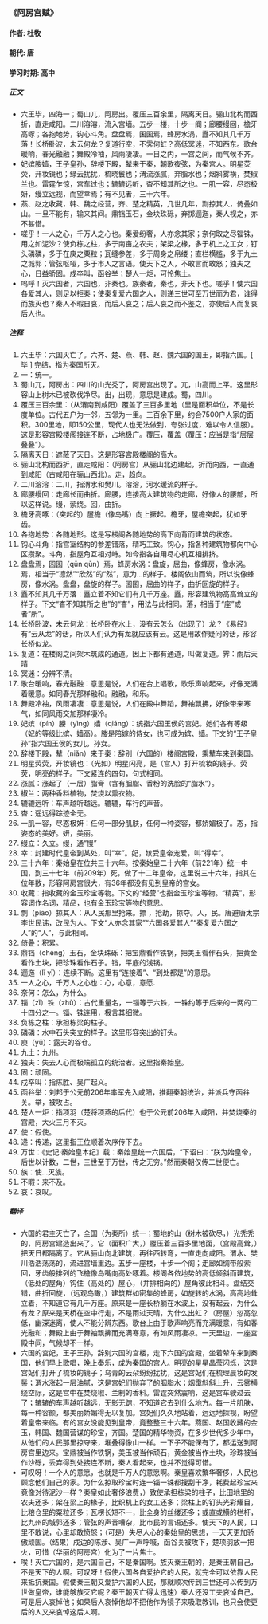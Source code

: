 ### 《阿房宫赋》

#### 作者: 杜牧

#### 朝代: 唐

#### 学习时期: 高中

##### **正文**

- 六王毕，四海一；蜀山兀，阿房出。覆压三百余里，隔离天日。骊山北构而西折，直走咸阳。二川溶溶，流入宫墙。五步一楼，十步一阁；廊腰缦回，檐牙高啄；各抱地势，钩心斗角。盘盘焉，囷囷焉，蜂房水涡，矗不知其几千万落！长桥卧波，未云何龙？复道行空，不霁何虹？高低冥迷，不知西东。歌台暖响，春光融融；舞殿冷袖，风雨凄凄。一日之内，一宫之间，而气候不齐。
- 妃嫔媵嫱，王子皇孙，辞楼下殿，辇来于秦，朝歌夜弦，为秦宫人。明星荧荧，开妆镜也；绿云扰扰，梳晓鬟也；渭流涨腻，弃脂水也；烟斜雾横，焚椒兰也。雷霆乍惊，宫车过也；辘辘远听，杳不知其所之也。一肌一容，尽态极妍，缦立远视，而望幸焉；有不见者，三十六年。
- 燕、赵之收藏，韩、魏之经营，齐、楚之精英，几世几年，剽掠其人，倚叠如山。一旦不能有，输来其间。鼎铛玉石，金块珠砾，弃掷逦迤，秦人视之，亦不甚惜。
- 嗟乎！一人之心，千万人之心也。秦爱纷奢，人亦念其家；奈何取之尽锱铢，用之如泥沙？使负栋之柱，多于南亩之农夫；架梁之椽，多于机上之工女；钉头磷磷，多于在庾之粟粒；瓦缝参差，多于周身之帛缕；直栏横槛，多于九土之城郭；管弦呕哑，多于市人之言语。使天下之人，不敢言而敢怒；独夫之心，日益骄固。戍卒叫，函谷举；楚人一炬，可怜焦土。
- 呜呼！灭六国者，六国也，非秦也。族秦者，秦也，非天下也。嗟乎！使六国各爱其人，则足以拒秦；使秦复爱六国之人，则递三世可至万世而为君，谁得而族灭也？秦人不暇自哀，而后人哀之；后人哀之而不鉴之，亦使后人而复哀后人也。

##### **注释**

1. 六王毕：六国灭亡了。六齐、楚、燕、韩、赵、魏六国的国王，即指六国。[ 毕 ] 完结，指为秦国所灭。
2. 一：统一。
3. 蜀山兀，阿房出：四川的山光秃了，阿房宫出现了。兀，山高而上平。这里形容山上树木已被砍伐净尽。出，出现，意思是建成。蜀，四川。
4. 覆压三百余里：（从渭南到咸阳）覆盖了三百多里地（里是面积单位，不是长度单位。古代五户为一邻，五邻为一里。三百余下里，约合7500户人家的面积。300里地，即150公里，现代人也无法做到，夸张过度，难以令人信服）。这是形容宫殿楼阁接连不断，占地极广。覆压，覆盖（覆压：应当是指“层层叠叠”）。
5. 隔离天日：遮蔽了天日。这是形容宫殿楼阁的高大。
6. 骊山北构而西折，直走咸阳：（阿房宫）从骊山北边建起，折而向西，一直通到咸阳（古咸阳在骊山西北）。走，趋向。
7. 二川溶溶：二川，指渭水和樊川。溶溶，河水缓流的样子。
8. 廊腰缦回：走廊长而曲折。廊腰，连接高大建筑物的走廊，好像人的腰部，所以这样说。缦，萦绕。回，曲折。
9. 檐牙高啄：（突起的）屋檐（像鸟嘴）向上撅起。檐牙，屋檐突起，犹如牙齿。
10. 各抱地势：各随地形。这是写楼阁各随地势的高下向背而建筑的状态。
11. 钩心斗角：指宫室结构的参差错落，精巧工致。钩心，指各种建筑物都向中心区攒聚。斗角，指屋角互相对峙。如今指各自用尽心机互相排挤。
12. 盘盘焉，囷囷（qūn qūn）焉，蜂房水涡：盘旋，屈曲，像蜂房，像水涡。焉，相当于“凛然”“欣然”的“然”，意为...的样子。楼阁依山而筑，所以说像蜂房，像水涡。盘盘，盘旋的样子。囷囷，屈曲的样子，曲折回旋的样子。
13. 矗不知其几千万落：矗立着不知它们有几千万座。矗，形容建筑物高高耸立的样子。下文“杳不知其所之也”的“杳”，用法与此相同。落，相当于“座”或者“所”。
14. 长桥卧波，未云何龙：长桥卧在水上，没有云怎么（出现了）龙？《易经》有“云从龙”的话，所以人们认为有龙就应该有云。这是用故作疑问的话，形容长桥似龙。
15. 复道：在楼阁之间架木筑成的通道。因上下都有通道，叫做复道。霁：雨后天晴
16. 冥迷：分辨不清。
17. 歌台暖响，春光融融：意思是说，人们在台上唱歌，歌乐声响起来，好像充满着暖意。如同春光那样融和。融融，和乐。
18. 舞殿冷袖，风雨凄凄：意思是说，人们在殿中舞蹈，舞袖飘拂，好像带来寒气，如同风雨交加那样凄冷。
19. 妃嫔（pín）媵（yìng）嫱（qiáng）：统指六国王侯的宫妃。她们各有等级（妃的等级比嫔、嫱高）。媵是陪嫁的侍女，也可成为嫔、嫱。下文的“王子皇孙”指六国王侯的女儿，孙女。
20. 辞楼下殿，辇（niǎn）来于秦：辞别（六国的）楼阁宫殿，乘辇车来到秦国。
21. 明星荧荧，开妆镜也：（光如）明星闪亮，是（宫人）打开梳妆的镜子。荧荧，明亮的样子。下文紧连的四句，句式相同。
22. 涨腻：涨起了（一层）脂膏（含有胭脂、香粉的洗脸的“脂水”）。
23. 椒兰：两种香料植物，焚烧以熏衣物。
24. 辘辘远听：车声越听越远。辘辘，车行的声音。
25. 杳：遥远得踪迹全无。
26. 一肌一容，尽态极妍：任何一部分肌肤，任何一种姿容，都娇媚极了。态，指姿态的美好。妍，美丽。
27. 缦立：久立。缦，通“慢”
28. 幸：封建时代皇帝到某处，叫“幸”。妃，嫔受皇帝宠爱，叫“得幸”。
29. 三十六年：秦始皇在位共三十六年。按秦始皇二十六年（前221年）统一中国，到三十七年（前209年）死，做了十二年皇帝，这里说三十六年，指其在位年数，形容阿房宫很大，有36年都没有见到皇帝的宫女。
30. 收藏：指收藏的金玉珍宝等物。下文的“经营”也指金玉珍宝等物。“精英”，形容词作名词，精品，也有金玉珍宝等物的意思。
31. 剽（piāo）掠其人：从人民那里抢来。摽 ，抢劫，掠夺。人，民。唐避唐太宗李世民讳，改民为人。下文“人亦念其家”“六国各爱其人”“秦复爱六国之人”的“人”，与此相同。
32. 倚叠：积累。
33. 鼎铛（chēng）玉石，金块珠砾：把宝鼎看作铁锅，把美玉看作石头，把黄金看作土块，把珍珠看作石子。铛，平底的浅锅。
34. 逦迤（lǐ yǐ）：连续不断。这里有“连接着”、“到处都是”的意思。
35. 一人之心，千万人之心也：心，心意，意愿.
36. 奈何：怎么，为什么。
37. 锱（zī）铢（zhū）：古代重量名，一锱等于六铢，一铢约等于后来的一两的二十四分之一。锱、铢连用，极言其细微。
38. 负栋之柱：承担栋梁的柱子。
39. 磷磷：水中石头突立的样子。这里形容突出的钉头。
40. 庾（yǔ）：露天的谷仓。
41. 九土：九州。
42. 独夫：失去人心而极端孤立的统治者。这里指秦始皇。
43. 固：顽固。
44. 戍卒叫：指陈胜、吴广起义。
45. 函谷举：刘邦于公元前206年率军先入咸阳，推翻秦朝统治，并派兵守函谷关。举，被攻占。
46. 楚人一炬：指项羽（楚将项燕的后代）也于公元前206年入咸阳，并焚烧秦的宫殿，大火三月不灭。
47. 使：假使。
48. 递：传递，这里指王位顺着次序传下去。
49. 万世：《史记·秦始皇本纪》载：秦始皇统一六国后，“下诏曰：“朕为始皇帝，后世以计数，二世，三世至于万世，传之无穷。”然而秦朝仅传二世便亡。
50. 族：使...灭族。
51. 不暇：来不及。
52. 哀：哀叹。

##### **翻译**

- 六国的君主灭亡了，全国（为秦所）统一；蜀地的山（树木被砍尽，）光秃秃的，阿房宫建造出来了。它（面积广大，）覆压着三百多里地面，（宫殿高耸，）把天日都隔离了。它从骊山向北建筑，再往西转弯，一直走向咸阳。渭水、樊川浩浩荡荡的，流进宫墙里边。五步一座楼，十步一个阁；走廊如绸带般萦回，牙齿般排列的飞檐像鸟嘴向高处啄着。楼阁各依地势的高低倾斜而建筑，（低处的屋角）钩住（高处的）屋心，（并排相向的）屋角彼此相斗。盘结交错，曲折回旋，（远观鸟瞰，）建筑群如密集的蜂房，如旋转的水涡，高高地耸立着，不知道它有几千万座。原来是一座长桥躺在水波上，没有起云，为什么有龙？原来是天桥在空中行走，不是雨过天晴，为什么出虹？（房屋）忽高忽低，幽深迷离，使人不能分辨东西。歌台上由于歌声响亮而充满暖意，有如春光融和；舞殿上由于舞袖飘拂而充满寒意，有如风雨凄凉。一天里边，一座宫殿中间，气候却不一样。
- 六国的宫妃，王子王孙，辞别六国的宫楼，走下六国的宫殿，坐着辇车来到秦国，他们早上歌唱，晚上奏乐，成为秦国的宫人。明亮的星星晶莹闪烁，这是宫妃们打开了梳妆的镜子；乌青的云朵纷纷扰扰，这是宫妃们在梳理晨妆的发髻；渭水涨起一层油腻，这是宫妃们抛弃了的胭脂水；烟霭斜斜上升，云雾横绕空际，这是宫中在焚烧椒、兰制的香料。雷霆突然震响，这是宫车驶过去了；辘辘的车声越听越远，无影无踪，不知道它去到什么地方。每一片肌肤，每一种容颜，都美丽娇媚得无以复加。宫妃们久久地站着，远远地探视，盼望着皇帝来临。有的宫女没能见到皇帝，竟整整三十六年。燕国、赵国收藏的金玉，韩国、魏国营谋的珍宝，齐国。楚国的精华物资，在多少世代多少年中，从他们的人民那里掠夺来，堆叠得像山一样。一下子不能保有了，都运送到阿房宫里边来。宝鼎被当作铁锅，美玉被当作顽石，黄金被当作土块，珍珠被当作沙砾，丢弃得到处接连不断，秦人看起来，也并不觉得可惜。
- 可叹呀！一个人的意愿，也就是千万人的意愿啊。秦皇喜欢繁华奢侈，人民也顾念他们自己的家。为什么掠取珍宝时连一锱一铢都搜刮干净，耗费起珍宝来竟像对待泥沙一样？秦皇如此奢侈浪费，）致使承担栋梁的柱子，比田地里的农夫还多；架在梁上的椽子，比织机上的女工还多；梁柱上的钉头光彩耀目，比粮仓里的粟粒还多；瓦楞长短不一，比全身的丝缕还多；或直或横的栏杆，比九州的城郭还多；管弦的声音嘈杂，比市民的言语还多。使天下的人民，口里不敢说，心里却敢愤怒；（可是）失尽人心的秦始皇的思想，一天天更加骄傲顽固。（结果）戍边的陈涉、吴广一声呼喊，函谷关被攻下，楚项羽放一把火，可惜（华丽的阿房宫）化为了一片焦土。
- 唉！灭亡六国的，是六国自己，不是秦国啊。族灭秦王朝的，是秦王朝自己，不是天下的人啊。可叹呀！假使六国各自爱护它的人民，就完全可以依靠人民来抵抗秦国。假使秦王朝又爱护六国的人民，那就顺次传到三世还可以传到万世做皇帝，谁能够族灭它呢？秦王朝灭亡得太迅速）秦人还没工夫哀悼自己，可是后人哀悼他；如果后人哀悼他却不把他作为镜子来吸取教训，也只会使更后的人又来哀悼这后人啊。